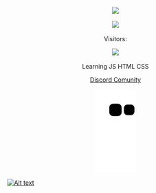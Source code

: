 <p align="center">

  
  <img src="https://discord.c99.nl/widget/theme-4/681564463002157081.png"/>
</p>
<p align="center">  
<img src="https://cdn.discordapp.com/attachments/842750459378008065/930202620444946482/eevee-cute.gif">
</p>
<p align="center">
    Visitors:
<p align="center">  
<img src="https://profile-counter.glitch.me/Sm1leJS/count.svg">
</p>
<p align="center">
Learning JS HTML CSS 
<p align="center">
    <a href="https://discord.gg/dbzsnhpxFB">Discord Comunity</a>
    

  <p align="center">
<a href="https://github.com/Sm1leJS" target="_blank"><img src="https://github.com/rafaballerini/rafaballerini/blob/output/github-contribution-grid-snake.svg" alt="sneke"></a>
    
  [![Alt text](https://img.youtube.com/vi/5qap5aO4i9A/0.jpg)](https://www.youtube.com/watch?v=_eqQbI9PMWM)
